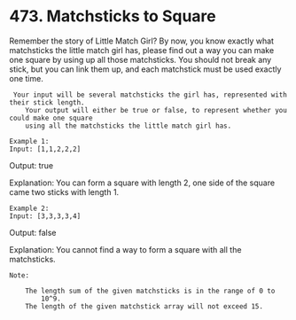 # 473. Matchsticks to Square

Remember the story of Little Match Girl? By now, you know exactly what matchsticks the little
        match girl has, please find out a way you can make one square by using up all those
        matchsticks. You should not break any stick, but you can link them up, and each matchstick
        must be used exactly one time.

     Your input will be several matchsticks the girl has, represented with their stick length.
        Your output will either be true or false, to represent whether you could make one square
        using all the matchsticks the little match girl has.

    Example 1:
    Input: [1,1,2,2,2]
Output: true

Explanation: You can form a square with length 2, one side of the square came two sticks with length 1.

    

    Example 2:
    Input: [3,3,3,3,4]
Output: false

Explanation: You cannot find a way to form a square with all the matchsticks.

    

    Note:
    
        The length sum of the given matchsticks is in the range of 0 to
            10^9.
        The length of the given matchstick array will not exceed 15.
